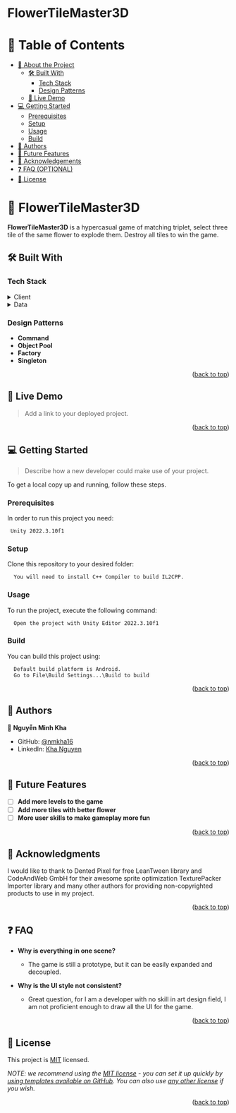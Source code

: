 # FlowerTileMaster3D

<!-- TABLE OF CONTENTS -->

# 📗 Table of Contents

- [📖 About the Project](#about-project)
  - [🛠 Built With](#built-with)
    - [Tech Stack](#tech-stack)
    - [Design Patterns](#design-patterns)
  - [🚀 Live Demo](#live-demo)
- [💻 Getting Started](#getting-started)
  - [Prerequisites](#prerequisites)
  - [Setup](#setup)
  - [Usage](#usage)
  - [Build](#build)
- [👥 Authors](#authors)
- [🔭 Future Features](#future-features)
- [🙏 Acknowledgements](#acknowledgements)
- [❓ FAQ (OPTIONAL)](#faq)
- [📝 License](#license)

<!-- PROJECT DESCRIPTION -->

# 📖 FlowerTileMaster3D <a name="about-project"></a>

**FlowerTileMaster3D** is a hypercasual game of matching triplet, select three tile of the same flower to explode them. Destroy all tiles to win the game.

## 🛠 Built With <a name="built-with"></a>

### Tech Stack <a name="tech-stack"></a>

<details>
  <summary>Client</summary>
  <ul>
    <li>C#</li>
    <li><a href="https://unity.com/">Unity Engine</a></li>
    <li>Shader</li>
  </ul>
</details>

<details>
<summary>Data</summary>
  <ul>
    <li>Json</li>
    <li>Scriptable Object</li>
  </ul>
</details>

<!-- Features -->

### Design Patterns <a name="design-patterns"></a>

- **Command**
- **Object Pool**
- **Factory**
- **Singleton**

<p align="right">(<a href="#readme-top">back to top</a>)</p>

<!-- LIVE DEMO -->

## 🚀 Live Demo <a name="live-demo"></a>

> Add a link to your deployed project.

<!-- will add later -->


<p align="right">(<a href="#readme-top">back to top</a>)</p>

<!-- GETTING STARTED -->

## 💻 Getting Started <a name="getting-started"></a>

> Describe how a new developer could make use of your project.

To get a local copy up and running, follow these steps.

### Prerequisites

In order to run this project you need:


```
 Unity 2022.3.10f1
```

### Setup

Clone this repository to your desired folder:


```
  You will need to install C++ Compiler to build IL2CPP.
```

### Usage

To run the project, execute the following command:

```
  Open the project with Unity Editor 2022.3.10f1
```

### Build

You can build this project using:

```
  Default build platform is Android.
  Go to File\Build Settings...\Build to build
```

<p align="right">(<a href="#readme-top">back to top</a>)</p>

<!-- AUTHORS -->

## 👥 Authors <a name="authors"></a>

👤 **Nguyễn Minh Kha**

- GitHub: [@nmkha16](https://github.com/nmkha16)
- LinkedIn: [Kha Nguyen](https://www.linkedin.com/in/nmkha16/)

<p align="right">(<a href="#readme-top">back to top</a>)</p>

<!-- FUTURE FEATURES -->

## 🔭 Future Features <a name="future-features"></a>

- [ ] **Add more levels to the game**
- [ ] **Add more tiles with better flower**
- [ ] **More user skills to make gameplay more fun**

<p align="right">(<a href="#readme-top">back to top</a>)</p>

<!-- ACKNOWLEDGEMENTS -->

## 🙏 Acknowledgments <a name="acknowledgements"></a>

I would like to thank to Dented Pixel for free LeanTween library and CodeAndWeb GmbH for their awesome sprite optimization TexturePacker Importer library and many other authors for providing non-copyrighted products to use in my project.

<p align="right">(<a href="#readme-top">back to top</a>)</p>

<!-- FAQ (optional) -->

## ❓ FAQ <a name="faq"></a>

- **Why is everything in one scene?**

  - The game is still a prototype, but it can be easily expanded and decoupled.

- **Why is the UI style not consistent?**

  - Great question, for I am a developer with no skill in art design field, I am not proficient enough to draw all the UI for the game.

<p align="right">(<a href="#readme-top">back to top</a>)</p>

<!-- LICENSE -->

## 📝 License <a name="license"></a>

This project is [MIT](./LICENSE) licensed.

_NOTE: we recommend using the [MIT license](https://choosealicense.com/licenses/mit/) - you can set it up quickly by [using templates available on GitHub](https://docs.github.com/en/communities/setting-up-your-project-for-healthy-contributions/adding-a-license-to-a-repository). You can also use [any other license](https://choosealicense.com/licenses/) if you wish._

<p align="right">(<a href="#readme-top">back to top</a>)</p>
